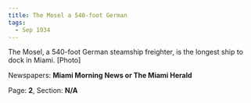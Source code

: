 ```yaml
---  
title: The Mosel a 540-foot German  
tags:  
  - Sep 1934  
---  
```

  
The Mosel, a 540-foot German steamship freighter, is the longest ship to dock in Miami. [Photo]  
  
Newspapers: **Miami Morning News or The Miami Herald**  
  
Page: **2**, Section: **N/A** 
